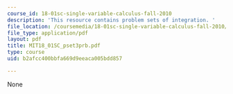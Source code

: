 ```yaml
---
course_id: 18-01sc-single-variable-calculus-fall-2010
description: 'This resource contains problem sets of integration. '
file_location: /coursemedia/18-01sc-single-variable-calculus-fall-2010/b2afcc400bbfa669d9eeaca005bdd857_MIT18_01SC_pset3prb.pdf
file_type: application/pdf
layout: pdf
title: MIT18_01SC_pset3prb.pdf
type: course
uid: b2afcc400bbfa669d9eeaca005bdd857

---
```

None